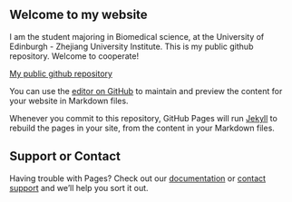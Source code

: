 ## Welcome to my website

I am the student majoring in Biomedical science, at the University of Edinburgh - Zhejiang University Institute. This is my public github repository. Welcome to cooperate! 

[My public github repository](https://github.com/croisento)

You can use the [editor on GitHub](https://github.com/croisento/croisento.github.io/edit/master/index.md) to maintain and preview the content for your website in Markdown files.

Whenever you commit to this repository, GitHub Pages will run [Jekyll](https://jekyllrb.com/) to rebuild the pages in your site, from the content in your Markdown files.

## Support or Contact

Having trouble with Pages? Check out our [documentation](https://help.github.com/categories/github-pages-basics/) or [contact support](https://github.com/contact) and we’ll help you sort it out.
